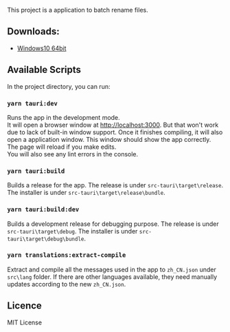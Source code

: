 This project is a application to batch rename files.

## Downloads:
- [Windows10 64bit](https://github.com/miniwangdali/batch-rename/releases/download/v0.1.0-beta/batch-rename_0.1.0_x64.msi)

## Available Scripts

In the project directory, you can run:

### `yarn tauri:dev`

Runs the app in the development mode.\
It will open a browser window at [http://localhost:3000](http://localhost:3000). But that won't work due to lack of built-in window support.
Once it finishes compiling, it will also open a application window. This window should show the app correctly.
The page will reload if you make edits.\
You will also see any lint errors in the console.

### `yarn tauri:build`

Builds a release for the app.
The release is under `src-tauri\target\release`. The installer is under `src-tauri\target\release\bundle`.

### `yarn tauri:build:dev`

Builds a development release for debugging purpose.
The release is under `src-tauri\target\debug`. The installer is under `src-tauri\target\debug\bundle`.


### `yarn translations:extract-compile`

Extract and compile all the messages used in the app to `zh_CN.json` under `src\lang` folder.
If there are other languages available, they need manually updates according to the new `zh_CN.json`.

## Licence

MIT License
